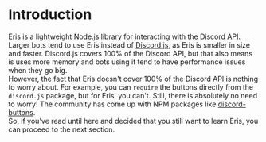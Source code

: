 # Introduction

[Eris](https://github.com/abalabahaha/eris) is a lightweight Node.js library for interacting with the [Discord API](https://discord.com/developers/docs/intro). Larger bots tend to use Eris instead of [Discord.js](https://github.com/discordjs/discord.js), as Eris is smaller in size and faster. Discord.js covers 100% of the Discord API, but that also means is uses more memory and bots using it tend to have performance issues when they go big. <br>
However, the fact that Eris doesn't cover 100% of the Discord API is nothing to worry about. For example, you can `require` the buttons directly from the `discord.js` package, but for Eris, you can't. Still, there is absolutely no need to worry! The community has come up with NPM packages like [discord-buttons](https://www.npmjs.com/package/discord-buttons). <br>
So, if you've read until here and decided that you still want to learn Eris, you can proceed to the next section.
